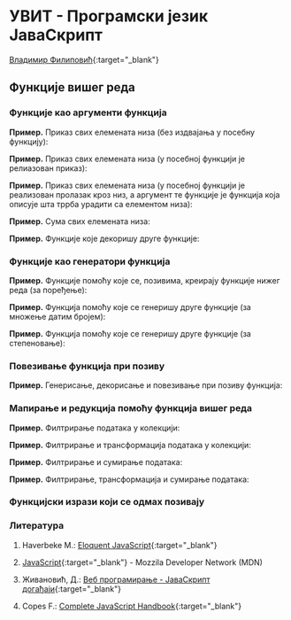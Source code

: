 
# УВИТ - Програмски језик ЈаваСкрипт

[Владимир Филиповић](https://vladofilipovic.github.io/index-cy.html){:target="_blank"}

## Функције вишег реда

### Функције као аргументи функција

**Пример.** Приказ свих елемената низа (без издвајања у посебну функцију):
<script src="https://gist.github.com/vladofilipovic/7cf39660d932119bf29d19d1d834b858.js"></script>

**Пример.** Приказ свих елемената низа (у посебној функцији је релиазован приказ):
<script src="https://gist.github.com/vladofilipovic/3dcb8b84fe047daf1e5962807aee6810.js"></script>

**Пример.** Приказ свих елемената низа (у посебној функцији је реализован пролазак кроз низ, а аргумент те функције је функција која описује шта тррба урадити са елементом низа):
<script src="https://gist.github.com/vladofilipovic/fc4f486ed114a84287427e4831e8efdd.js"></script>

**Пример.** Сума свих елемената низа:
<script src="https://gist.github.com/vladofilipovic/4bb33cdc9b03c3e2dd6eb6f860b8af25.js"></script>

**Пример.** Функције које декоришу друге функције:
<script src="https://gist.github.com/vladofilipovic/3f04ae223e8fd0145c02d337cee4815f.js"></script>

### Функције као генератори функција

**Пример.** Функције помоћу које се, позивима, креирају функције нижег реда (за поређење):
<script src="https://gist.github.com/vladofilipovic/7a0bef73f464c2a70a0aa7a6a91363f2.js"></script>

**Пример.** Функција помоћу које се генеришу друге функције (за множење датим бројем):
<script src="https://gist.github.com/vladofilipovic/29294455586c75ae0867e838c3f66be2.js"></script>

**Пример.** Функција помоћу које се генеришу друге функције (за степеновање):
<script src="https://gist.github.com/vladofilipovic/ff0e1a08a40d56a29fbcb5a5f281a092.js"></script>

### Повезивање функција при позиву

**Пример.** Генерисање, декорисање и повезивање при позиву функција:
<script src="https://gist.github.com/vladofilipovic/3acc705dc28383e63c6026b5f54d778f.js"></script>

### Mапирање и редукција помоћу функција вишег реда

**Пример.** Филтрирање података у колекцији:
<script src="https://gist.github.com/vladofilipovic/21cd059b68c822ace3250885a0f7acc2.js"></script>

**Пример.** Филтрирање и трансформација података у колекцији:
<script src="https://gist.github.com/vladofilipovic/64f9cde33f1f2d19e33ca37a54e4af57.js"></script>

**Пример.** Филтрирање и сумирање података:
<script src="https://gist.github.com/vladofilipovic/5674b3e99f95f87aaf6e1b6d74d7ae06.js"></script>

**Пример.** Филтрирање, трансформација и сумирање података:
<script src="https://gist.github.com/vladofilipovic/2cd99e290786f216de5ca4d58fb69dfd.js"></script>

### Функцијски изрази који се одмах позивају

### Литература

1. Haverbeke M.: [Eloquent JavaScript](https://eloquentjavascript.net/){:target="_blank"}

1. [JavaScript](https://developer.mozilla.org/en-US/docs/Web/JavaScript){:target="_blank"} - Mozzila Developer Network (MDN)

1. Живановић, Д.: [Веб програмирање - ЈаваСкрипт догађаји](https://www.webprogramiranje.org/dogadjaji-u-javascript-u/){:target="_blank"}

1. Copes F.: [Complete JavaScript Handbook](https://medium.freecodecamp.org/the-complete-javascript-handbook-f26b2c71719c){:target="_blank"}

